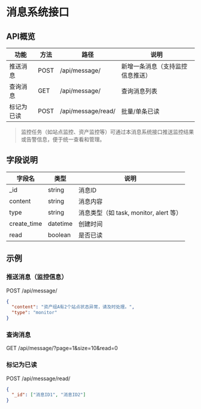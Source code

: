 # 消息系统接口

## API概览

| 功能         | 方法 | 路径                | 说明           |
| ------------ | ---- | ------------------- | -------------- |
| 推送消息     | POST | /api/message/       | 新增一条消息（支持监控信息推送） |
| 查询消息     | GET  | /api/message/       | 查询消息列表   |
| 标记为已读   | POST | /api/message/read/  | 批量/单条已读  |

> 监控任务（如站点监控、资产监控等）可通过本消息系统接口推送监控结果或告警信息，便于统一查看和管理。

## 字段说明

| 字段名      | 类型      | 说明         |
| ----------- | --------- | ------------ |
| _id         | string    | 消息ID       |
| content     | string    | 消息内容     |
| type        | string    | 消息类型（如 task, monitor, alert 等） |
| create_time | datetime  | 创建时间     |
| read        | boolean   | 是否已读     |

## 示例

### 推送消息（监控信息）

POST /api/message/

```json
{
  "content": "资产组A有2个站点状态异常，请及时处理。",
  "type": "monitor"
}
```

### 查询消息

GET /api/message/?page=1&size=10&read=0

### 标记为已读

POST /api/message/read/

```json
{
  "_id": ["消息ID1", "消息ID2"]
}
```
